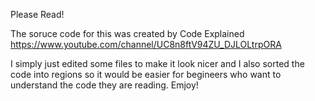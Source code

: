 Please Read!

The soruce code for this was created by Code Explained
https://www.youtube.com/channel/UC8n8ftV94ZU_DJLOLtrpORA

I simply just edited some files to make it look nicer and I also sorted the code into regions so it would be easier for begineers who want to understand the code they are reading.
Emjoy!
